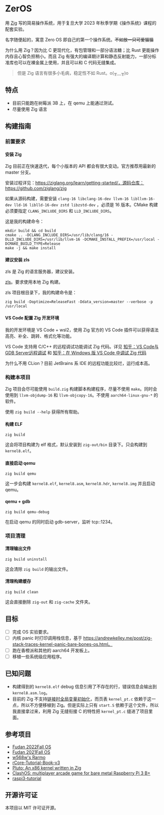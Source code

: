 # ZerOS

用 [Zig](https://ziglang.org/) 写的简易操作系统，用于复旦大学 2023 年秋季学期《操作系统》课程的配套实验。

名字随便起的，寓意 Zero OS 即自己的第一个操作系统。~~不如放一只可爱猫猫~~

为什么用 Zig？因为比 C 更现代化，有包管理和一部分语法糖；比 Rust 更能操作内存且心智负担稍小。而且 Zig 有强大的编译期计算和静态反射能力，一部分标准库也可以在裸金属上使用，并且可以和 C 代码无缝集成。

> 但是 Zig 语言有很多小毛病，稳定性不如 Rust。o(╥﹏╥)o

## 特点

- 目前只能跑在树莓派 3B 上，在 qemu 上能通过测试。
- 尽量使用 Zig 语言

## 构建指南

### 前置要求

#### 安装 Zig

Zig 目前正在快速迭代，每个小版本的 API 都会有很大变动。官方推荐用最新的 master 分支。

安装过程详见：https://ziglang.org/learn/getting-started/，源码仓库：https://github.com/ziglang/zig

如果从源码构建，需要安装 `clang-16 libclang-16-dev llvm-16 libllvm-16-dev lld-16 liblld-16-dev zstd libzstd-dev` ，必须是 16 版本。CMake 构建必须要指定 `CLANG_INCLUDE_DIRS` 和 `LLD_INCLUDE_DIRS`。

这是我的构建命令：

```shell
mkdir build && cd build
cmake .. -DCLANG_INCLUDE_DIRS=/usr/lib/clang/16 -DLLD_INCLUDE_DIRS=/usr/lib/llvm-16 -DCMAKE_INSTALL_PREFIX=/usr/local -DCMAKE_BUILD_TYPE=Release
make -j && make install
```

#### 建议安装 zls

zls 是 Zig 的语言服务器，建议安装。

[zls](https://github.com/zigtools/zls)。要求使用本地 Zig 构建。

zls 项目根目录下，我的构建命令是：

```shell
zig build -Doptimize=ReleaseFast -Ddata_version=master --verbose -p /usr/local
```

#### VS Code 配置 Zig 开发环境

我的开发环境是 VS Code + wsl2，使用 Zig 官方的 VS Code 插件可以获得语法高亮、补全、跳转、格式化等功能。

VS Code 支持用 C/C++ 的远程调试功能调试 Zig 代码。详见 [知乎：VS Code与GDB Server远程调试](https://zhuanlan.zhihu.com/p/295099630) 和 [知乎：在 Windows 版 VS Code 中调试 Zig 代码](https://zhuanlan.zhihu.com/p/463740524)

为什么不用 CLion？目前 JetBrains 系 IDE 的远程功能比较烂，运行成本高。

### 构建本项目

Zig 项目会尽可能使用 `build.zig` 构建脚本构建程序，尽量不使用 `make`。同时会使用到 `llvm-objdump-16` 和 `llvm-objcopy-16`。不使用 `aarch64-linux-gnu-*` 的软件。

使用 ```zig build --help``` 获得所有帮助。

#### 构建 ELF

```shell
zig build
```

这会将项目构建为 elf 格式，默认安装到 `zig-out/bin` 目录下。只会构建到 `kernel8.elf`。

#### 直接启动 qemu 

```shell
zig build qemu
```

这一步会构建 `kernel8.elf`, `kernel8.asm`, `kernel8.hdr`, `kernel8.img` 并且启动 qemu。

#### qemu + gdb

```shell
zig build qemu-debug
```

在启动 qemu 的同时启动 gdb-server，监听 tcp::1234。

### 项目清理

#### 清理输出文件

```shell
zig build uninstall
```

这会清除 `zig build` 的输出文件。

#### 清理构建缓存

```shell
zig build clean
```

这会直接删除 `zig-out` 和 `zig-cache` 文件夹。

## 目标

- [ ] 完成 OS 实验要求。
- [ ] 内核 panic 时打印调用栈信息，基于 https://andrewkelley.me/post/zig-stack-traces-kernel-panic-bare-bones-os.html。
- [ ] 跑在香橙派和其他的 aarch64 开发板上。
- [ ] 移植一些系统级应用程序。

## 已知问题

- 构建得到的 `kernel8.elf` debug 信息引用了不存在的行，错误信息会输出到 `kernel8.asm.log`。
- 目前的 Zig 不支持[链接时全局变量初始化](https://github.com/ziglang/zig/issues/9512)，而页表 `kernel_pt.c` 依赖于这一点，所以不方便移植到 Zig。但是实际上只有 `start.S` 依赖于这个文件，所以我直接拿过来，利用 Zig 无缝衔接 C 的特性把 `kernel_pt.c` 缝进了项目里面。

## 参考项目

- [Fudan 2022Fall OS](https://github.com/FDUCSLG/OS-2022Fall-Fudan)
- [Fudan 2021Fall OS](https://github.com/FDUCSLG/OS-2021Fall-dev)
- [w568w's Rarmo](https://github.com/w568w/Rarmo)
- [rCore-Tutorial-Book-v3](https://rcore-os.github.io/rCore-Tutorial-Book-v3/)
- [Pluto: An x86 kernel written in Zig](https://github.com/ZystemOS/pluto)
- [ClashOS: multiplayer arcade game for bare metal Raspberry Pi 3 B+](https://github.com/andrewrk/clashos)
- [raspi3-tutorial](https://github.com/bztsrc/raspi3-tutorial)

## 开源许可证

本项目以 MIT 许可证开源。